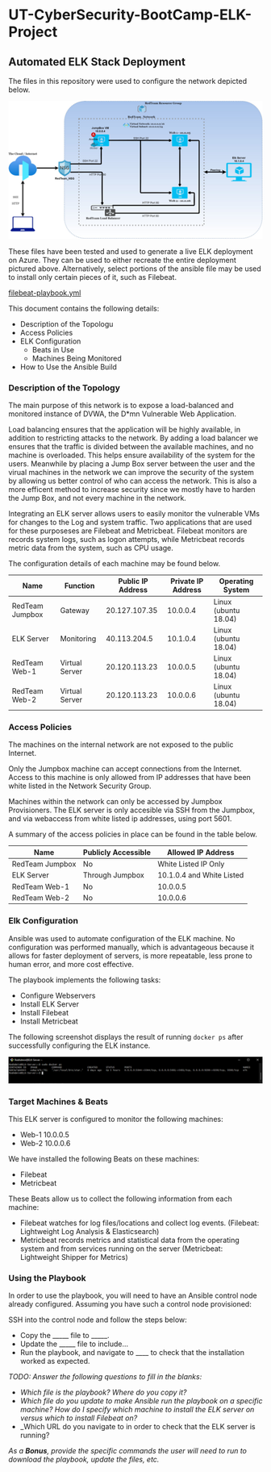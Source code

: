 # UT-CyberSecurity-BootCamp-ELK-Project

## Automated ELK Stack Deployment

The files in this repository were used to configure the network depicted below.

![ELK Network Diagram](https://github.com/NDamianRodz/UT-CyberSecurity-BootCamp-ELK-Project/blob/main/ELK%20Network%20Diagram.jpg)

These files have been tested and used to generate a live ELK deployment on Azure. They can be used to either recreate the entire deployment pictured above. Alternatively, select portions of the ansible file may be used to install only certain pieces of it, such as Filebeat.

  [filebeat-playbook.yml](https://github.com/NDamianRodz/UT-CyberSecurity-BootCamp-ELK-Project/blob/main/filebeat-playbook.yml)

This document contains the following details:
- Description of the Topologu
- Access Policies
- ELK Configuration
  - Beats in Use
  - Machines Being Monitored
- How to Use the Ansible Build


### Description of the Topology

The main purpose of this network is to expose a load-balanced and monitored instance of DVWA, the D*mn Vulnerable Web Application.

Load balancing ensures that the application will be highly available, in addition to restricting attacks to the network.
By adding a load balancer we ensures that the traffic is divided between the available machines, and no machine is overloaded. This helps ensure availability of the system for the users. Meanwhile by placing a Jump Box server between the user and the virual machines in the network we can improve the security of the system by allowing us better control of who can access the network. This is also a more efficent method to increase security since we mostly have to harden the Jump Box, and not every machine in the network. 

Integrating an ELK server allows users to easily monitor the vulnerable VMs for changes to the Log and system traffic. Two applications that are used for these purposeses are Filebeat and Metricbeat. Filebeat monitors are records system logs, such as logon attempts, while Metricbeat records metric data from the system, such as CPU usage.

The configuration details of each machine may be found below.


| Name            | Function       | Public IP Address | Private IP Address | Operating System     |
|-----------------|----------------|-------------------|--------------------|----------------------|
| RedTeam Jumpbox | Gateway        | 20.127.107.35     | 10.0.0.4           | Linux (ubuntu 18.04) |
| ELK Server      | Monitoring     | 40.113.204.5      | 10.1.0.4           | Linux (ubuntu 18.04) |
| RedTeam Web-1   | Virtual Server | 20.120.113.23     | 10.0.0.5           | Linux (ubuntu 18.04) |
| RedTeam Web-2   | Virtual Server | 20.120.113.23     | 10.0.0.6           | Linux (ubuntu 18.04) |

### Access Policies

The machines on the internal network are not exposed to the public Internet. 

Only the Jumpbox machine can accept connections from the Internet. Access to this machine is only allowed from IP addresses that have been white listed in the Network Security Group.

Machines within the network can only be accessed by Jumpbox Provisioners.
The ELK server is only accesible via SSH from the Jumpbox, and via webaccess from white listed ip addresses, using port 5601.

A summary of the access policies in place can be found in the table below.

| Name            | Publicly Accessible | Allowed IP Address        |
|-----------------|---------------------|---------------------------|
| RedTeam Jumpbox | No                  | White Listed IP Only      |
| ELK Server      | Through Jumpbox     | 10.1.0.4 and White Listed |
| RedTeam Web-1   | No                  | 10.0.0.5                  |
| RedTeam Web-2   | No                  | 10.0.0.6                  |


### Elk Configuration

Ansible was used to automate configuration of the ELK machine. No configuration was performed manually, which is advantageous because it allows for faster deployment of servers, is more repeatable, less prone to human error, and more cost effective.

The playbook implements the following tasks:
- Configure Webservers
- Install ELK Server
- Install Filebeat
- Install Metricbeat

The following screenshot displays the result of running `docker ps` after successfully configuring the ELK instance.

![](https://github.com/NDamianRodz/UT-CyberSecurity-BootCamp-ELK-Project/blob/main/ELK%20PS%20Output%20Screenshot.png)

### Target Machines & Beats

This ELK server is configured to monitor the following machines:

- Web-1 10.0.0.5 
- Web-2 10.0.0.6 

We have installed the following Beats on these machines:

- Filebeat 
- Metricbeat 

These Beats allow us to collect the following information from each machine:

- Filebeat watches for log files/locations and collect log events. (Filebeat: Lightweight Log Analysis & Elasticsearch) 
- Metricbeat records metrics and statistical data from the operating system and from services running on the server (Metricbeat: Lightweight Shipper for Metrics) 

### Using the Playbook
In order to use the playbook, you will need to have an Ansible control node already configured. Assuming you have such a control node provisioned: 

SSH into the control node and follow the steps below:
- Copy the _____ file to _____.
- Update the _____ file to include...
- Run the playbook, and navigate to ____ to check that the installation worked as expected.

_TODO: Answer the following questions to fill in the blanks:_
- _Which file is the playbook? Where do you copy it?_
- _Which file do you update to make Ansible run the playbook on a specific machine? How do I specify which machine to install the ELK server on versus which to install Filebeat on?_
- _Which URL do you navigate to in order to check that the ELK server is running?

_As a **Bonus**, provide the specific commands the user will need to run to download the playbook, update the files, etc._

